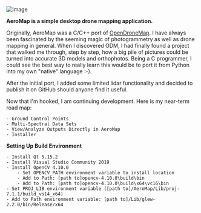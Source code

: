 ![image](https://github.com/user-attachments/assets/c6b6143e-ac47-4477-a3dd-f842f65bf415)

<b>AeroMap is a simple desktop drone mapping application.</b>

Originally, AeroMap was a C/C++ port of [OpenDroneMap](https://github.com/OpenDroneMap/ODM). I have always been fascinated by
the seeming magic of photogrammetry as well as drone mapping in general. When I discovered ODM, I had finally found a project
that walked me through, step by step, how a big pile of pictures could be turned into accurate 3D models and orthophotos. Being a
C programmer, I could see the best way to really learn this would be to port it from Python into my own "native" language :-).

After the initial port, I added some limited lidar functionality and decided to publish it on GitHub should anyone find it useful.

Now that I'm hooked, I am continuing development. Here is my near-term road map:
    
    - Ground Control Points
    - Multi-Spectral Data Sets
    - View/Analyze Outputs Directly in AeroMap
    - Installer
    

<b>Setting Up Build Environment</b>

    - Install Qt 5.15.2
    - Install Visual Studio Community 2019
    - Install OpenCV 4.10.0
        - Set OPENCV_PATH environment variable to install location
        - Add to Path: [path to]opencv-4.10.0\build\bin
        - Add to Path: [path to]opencv-4.10.0\build\x64\vc16\bin
    - Set PROJ_LIB environment variable ([path to]/AeroMap/Lib/proj-7.1.1/build_vs14_x64)
    - Add to Path environment variable: [path to]/Lib/glew-2.2.0/bin/Release/x64
